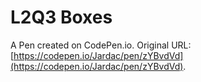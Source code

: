 # L2Q3 Boxes

A Pen created on CodePen.io. Original URL: [https://codepen.io/Jardac/pen/zYBvdVd](https://codepen.io/Jardac/pen/zYBvdVd).


